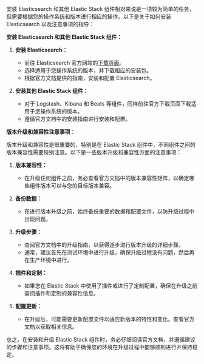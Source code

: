 安装 Elasticsearch 和其他 Elastic Stack 组件相对来说是一项较为简单的任务，但需要根据您的操作系统和版本进行相应的操作。以下是关于如何安装 Elasticsearch 以及注意事项的指导：

**安装 Elasticsearch 和其他 Elastic Stack 组件：**

1. **安装 Elasticsearch：**
   - 前往 Elasticsearch 官方网站的[下载页面](https://www.elastic.co/downloads/elasticsearch)。
   - 选择适用于您操作系统的版本，并下载相应的安装包。
   - 根据官方文档提供的指南，安装和配置 Elasticsearch。

2. **安装其他 Elastic Stack 组件：**
   - 对于 Logstash、Kibana 和 Beats 等组件，同样前往官方下载页面下载适用于您操作系统的版本。
   - 遵循官方文档中的安装指南进行安装和配置。

**版本升级和兼容性注意事项：**

版本升级和兼容性是很重要的，特别是在 Elastic Stack 组件中，不同组件之间的版本兼容性需要特别注意。以下是一些版本升级和兼容性方面的注意事项：

1. **版本兼容性：**
   - 在升级任何组件之前，务必查看官方文档中的版本兼容性矩阵，以确定哪些组件版本可以与您的目标版本兼容。

2. **备份数据：**
   - 在进行版本升级之前，始终备份重要的数据和配置文件，以防升级过程中出现问题。

3. **升级步骤：**
   - 查阅官方文档中的升级指南，以获得逐步进行版本升级的详细步骤。
   - 通常，建议首先在测试环境中进行升级，确保升级过程没有问题，然后再在生产环境中进行。

4. **插件和定制：**
   - 如果您在 Elastic Stack 中使用了插件或进行了定制配置，确保在升级之前查阅插件和定制的兼容性信息。

5. **配置更新：**
   - 在升级后，可能需要更新配置文件以适应新版本的特性和变化。查看官方文档以获取相关信息。

总之，在安装和升级 Elastic Stack 组件时，务必仔细阅读官方文档，并遵循建议的步骤和注意事项。这将有助于确保您的环境在升级过程中能够顺利进行并保持稳定。